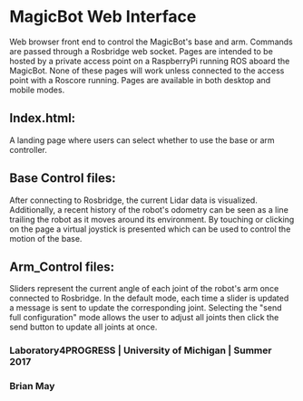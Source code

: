 # MagicBot Web Interface
Web browser front end to control the MagicBot's base and arm. Commands are passed through a Rosbridge web socket. Pages are intended to be hosted by a private access point on a RaspberryPi running ROS aboard the MagicBot. None of these pages will work unless connected to the access point with a Roscore running. Pages are available in both desktop and mobile modes.

## Index.html: 
A landing page where users can select whether to use the base or arm controller.

## Base Control files:
After connecting to Rosbridge, the current Lidar data is visualized. Additionally, a recent history of the robot's odometry can be seen as a line trailing the robot as it moves around its environment. By touching or clicking on the page a virtual joystick is presented which can be used to control the motion of the base.

## Arm_Control files:
Sliders represent the current angle of each joint of the robot's arm once connected to Rosbridge. In the default mode, each time a slider is updated a message is sent to update the corresponding joint. Selecting the "send full configuration" mode allows the user to adjust all joints then click the send button to update all joints at once.

### Laboratory4PROGRESS | University of Michigan | Summer 2017
### Brian May
